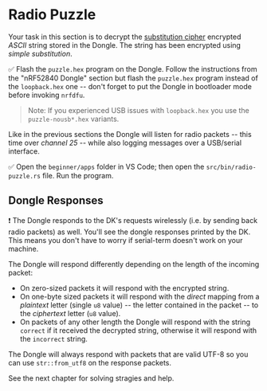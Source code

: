 # Radio Puzzle

Your task in this section is to decrypt the [substitution cipher] encrypted *ASCII* string stored in the Dongle. The string has been encrypted using *simple substitution*.


[substitution cipher]: https://en.wikipedia.org/wiki/Substitution_cipher

  ✅ Flash the `puzzle.hex` program on the Dongle. Follow the instructions from the "nRF52840 Dongle" section but flash the `puzzle.hex` program instead of the `loopback.hex` one -- don't forget to put the Dongle in bootloader mode before invoking `nrfdfu`.

> Note: If you experienced USB issues with `loopback.hex` you use the `puzzle-nousb*.hex` variants.

Like in the previous sections the Dongle will listen for radio packets -- this time over *channel 25* -- while also logging messages over a USB/serial interface.

✅ Open the `beginner/apps` folder in VS Code; then open the `src/bin/radio-puzzle.rs` file. Run the program. 


## Dongle Responses

❗ The Dongle responds to the DK's requests wirelessly (i.e. by sending back radio packets) as well. You'll see the dongle responses printed by the DK. This means you don't have to worry if serial-term doesn't work on your machine.

The Dongle will respond differently depending on the length of the incoming packet:

- On zero-sized packets it will respond with the encrypted string.
- On one-byte sized packets it will respond with the *direct* mapping from a *plaintext* letter (single `u8` value) -- the letter contained in the packet -- to the *ciphertext* letter (`u8` value).
- On packets of any other length the Dongle will respond with the string `correct` if it received the decrypted string, otherwise it will respond with the `incorrect` string.

The Dongle will always respond with packets that are valid UTF-8 so you can use `str::from_utf8` on the response packets.

See the next chapter for solving stragies and help.